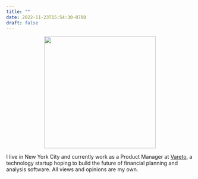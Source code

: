 ```yaml
---
title: ""
date: 2022-11-23T15:54:30-0700
draft: false
---
```


<p align="center">
    <img src="/img/aboutMe/dlrappeport.jpeg" width="300">
</p>

I live in New York City and currently work as a Product Manager at [Vareto](https://www.vareto.com/), a technology startup hoping to build the future of financial planning and analysis software. All views and opinions are my own.


